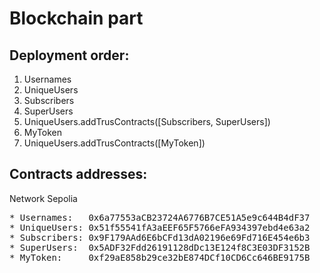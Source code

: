# Blockchain part

## Deployment order:
1. Usernames
2. UniqueUsers
3. Subscribers
4. SuperUsers
5. UniqueUsers.addTrusContracts([Subscribers, SuperUsers])
6. MyToken
7. UniqueUsers.addTrusContracts([MyToken])

## Contracts addresses:
Network Sepolia
<pre>
* Usernames:   0x6a77553aCB23724A6776B7CE51A5e9c644B4dF37
* UniqueUsers: 0x51f55541fA3aEEF65F5766eFA934397ebd4e63a2
* Subscribers: 0x9F179AAd6E6bCFd13dA02196e69Fd716E454e6b3
* SuperUsers:  0x5ADF32Fdd26191128dDc13E124f8C3E03DF3152B
* MyToken:     0xf29aE858b29ce32bE874DCf10CD6Cc646BE9175B
</pre>
